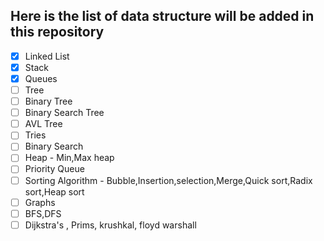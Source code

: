 ## Here is the list of data structure will be added in this repository

- [x] Linked List
- [X] Stack
- [X] Queues
- [ ] Tree
- [ ] Binary Tree
- [ ] Binary Search Tree
- [ ] AVL Tree
- [ ] Tries
- [ ] Binary Search
- [ ] Heap - Min,Max heap
- [ ] Priority Queue
- [ ] Sorting Algorithm - Bubble,Insertion,selection,Merge,Quick sort,Radix sort,Heap sort
- [ ] Graphs
- [ ] BFS,DFS
- [ ] Dijkstra's , Prims, krushkal, floyd warshall
